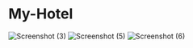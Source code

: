 # My-Hotel
![Screenshot (3)](https://github.com/GaneshShinde01/My-Hotel/assets/138990327/b1e793d5-7d49-42e0-a5a7-09cdf1856363)
![Screenshot (5)](https://github.com/GaneshShinde01/My-Hotel/assets/138990327/e91a8712-878c-40bd-9fe7-6f1f839498cb)
![Screenshot (6)](https://github.com/GaneshShinde01/My-Hotel/assets/138990327/f961a9fb-f8cf-46bc-aa2d-096fec7f76e0)
